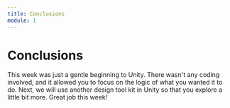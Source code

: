 ```yaml
---
title: Conclusions
module: 1
---
```


# Conclusions

This week was just a gentle beginning to Unity.  There wasn't any coding involved, and it allowed you to focus on the logic of what you wanted it to do.  Next, we will use another design tool kit in Unity so that you explore a little bit more.  Great job this week!